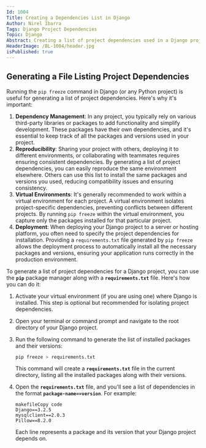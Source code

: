 ```yaml
---
Id: 1004
Title: Creating a Dependencies List in Django
Author: Nirel Ibarra
Tags: Django Project Dependencies
Topic: Django
Abstract: Creating a list of project dependencies used in a Django project.
HeaderImage: /BL-1004/header.jpg
isPublished: true
---
```


## Generating a File Listing Project Dependencies

Running the `pip freeze` command in Django (or any Python project) is useful for generating a list of project dependencies. Here's why it's important:

1. **Dependency Management**: In any project, you typically rely on various third-party libraries or packages to add functionality and simplify development. These packages have their own dependencies, and it's essential to keep track of all the packages and versions used in your project.
2. **Reproducibility**: Sharing your project with others, deploying it to different environments, or collaborating with teammates requires ensuring consistent dependencies. By generating a list of project dependencies, you can easily reproduce the same environment elsewhere. Others can use this list to install the same packages and versions you used, reducing compatibility issues and ensuring consistency.
3. **Virtual Environments**: It's generally recommended to work within a virtual environment for each project. A virtual environment isolates project-specific dependencies, preventing conflicts between different projects. By running `pip freeze` within the virtual environment, you capture only the packages installed for that particular project.
4. **Deployment**: When deploying your Django project to a server or hosting platform, you often need to specify the project dependencies for installation. Providing a `requirements.txt` file generated by `pip freeze` allows the deployment process to automatically install all the necessary packages and versions, ensuring your application runs correctly in the production environment.

To generate a list of project dependencies for a Django project, you can use the **`pip`** package manager along with a **`requirements.txt`** file. Here's how you can do it:

1. Activate your virtual environment (if you are using one) where Django is installed. This step is optional but recommended for isolating project dependencies.
2. Open your terminal or command prompt and navigate to the root directory of your Django project.
3. Run the following command to generate the list of installed packages and their versions:

   ```bash
   pip freeze > requirements.txt
   ```

   This command will create a **`requirements.txt`** file in the current directory, listing all the installed packages along with their versions.

4. Open the **`requirements.txt`** file, and you'll see a list of dependencies in the format **`package-name==version`**. For example:

   ```
   makefileCopy code
   Django==3.2.5
   mysqlclient==2.0.3
   Pillow==8.2.0
   ```

   Each line represents a package and its version that your Django project depends on.
